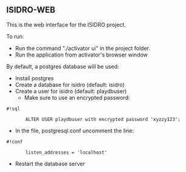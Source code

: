 ## ISIDRO-WEB

This is the web interface for the ISIDRO project.

To run:

* Run the command "./activator ui" in the project folder.
* Run the application from activator's browser window

By default, a postgres database will be used:

* Install postgres
* Create a database for isidro (default: isidro)
* Create a user for isidro (default: playdbuser)
    * Make sure to use an encrypted password: 
```
#!sql

       ALTER USER playdbuser with encrypted password 'xyzzy123';
```
* In the file, postgresql.conf uncomment the line: 
```
#!conf

       listen_addresses = 'localhost'
```

* Restart the database server